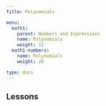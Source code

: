 ```yaml
---
Title: Polynomials

menu:
  math1:
    parent: Numbers and Expressions
    name: Polynomials
    weight: 11
  math1-numbers:
    name: Polynomials
    weight: 20

type: docs
---
```


## Lessons
